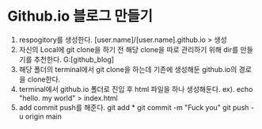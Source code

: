 # Github.io 블로그 만들기
1. respogitory를 생성한다.
    [user.name]/[user.name].github.io > 생성
2. 자신의 Local에 git clone을 하기 전 해당 clone을 따로 관리하기 위해 dir를 만들기를 추천한다.
    G:\[github_blog]
3. 해당 폴더의 terminal에서 git clone을 하는데 기존에 생성해둔 github.io의 경로을 clone한다.
4. terminal에서 github.io 폴더로 진입 후 html 파일을 하나 생성해둔다.
    ex). echo "hello. my world" >  index.html
5. add commit push를 해준다.
    git add *
    git commit -m "Fuck you"
    git push -u origin main
